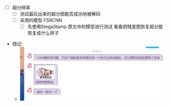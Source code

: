- [ ] 超分辨率
  - [ ] 测试最后出来的超分图能否成功地被解码
  - [ ] 采用的模型 FSRCNN
    - [ ] 先使用StegaStamp 原文中的模型进行测试 看看把残差图恢复超分能恢复成什么样子
- 随记:
  - ![img_5.png](asset/img_5.png)